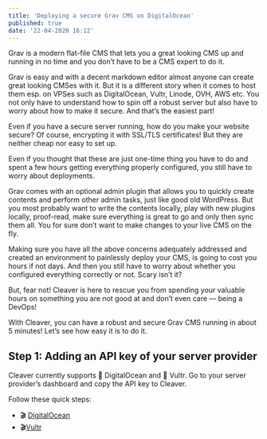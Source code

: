 ```yaml
---
title: 'Deploying a secure Grav CMS on DigitalOcean'
published: true
date: '22-04-2020 16:12'
---
```


Grav is a modern flat-file CMS that lets you a great looking CMS up and running in no time and you don’t have to be a CMS expert to do it.

Grav is easy and with a decent markdown editor almost anyone can create great looking CMSes with it. But it is a different story when it comes to host them esp. on VPSes such as DigitalOcean, Vultr, Linode, OVH, AWS etc. You not only have to understand how to spin off a robust server but also have to worry about how to make it secure. And that’s the easiest part!

Even if you have a secure server running, how do you make your website secure? Of course, encrypting it with SSL/TLS certificates! But they are neither cheap nor easy to set up.

Even if you thought that these are just one-time thing you have to do and spent a few hours getting everything properly configured, you still have to worry about deployments.

Grav comes with an optional admin plugin that allows you to quickly create contents and perform other admin tasks, just like good old WordPress. But you most probably want to write the contents locally, play with new plugins locally, proof-read, make sure everything is great to go and only then sync them all. You for sure don’t want to make changes to your live CMS on the fly.

Making sure you have all the above concerns adequately addressed and created an environment to painlessly deploy your CMS, is going to cost you hours if not days. And then you still have to worry about whether you configured everything correctly or not. Scary isn’t it?

But, fear not! Cleaver is here to rescue you from spending your valuable hours on something you are not good at and don’t even care — being a DevOps!

With Cleaver, you can have a robust and secure Grav CMS running in about 5 minutes! Let’s see how easy it is to do it.

## Step 1: Adding an API key of your server provider

Cleaver currently supports 📖 DigitalOcean and 📖 Vultr. Go to your server provider’s dashboard and copy the API key to Cleaver.

Follow these quick steps:
* 🎬 [DigitalOcean](https://www.youtube.com/watch?v=9EKtO_KfQvc)
* 🎬[Vultr](https://www.youtube.com/watch?v=x80xhiAS7Ro)